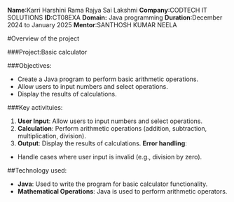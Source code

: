 **Name**:Karri Harshini Rama Rajya Sai Lakshmi
**Company**:CODTECH IT SOLUTIONS
**ID**:CT08EXA
**Domain:** Java programming
**Duration**:December 2024 to January 2025
**Mentor**:SANTHOSH KUMAR NEELA


#Overview of the project

###Project:Basic calculator

###Objectives:
- Create a Java program to perform basic arithmetic operations.
- Allow users to input numbers and select operations.
- Display the results of calculations.

###Key activituies:
1. **User Input**: Allow users to input numbers and select operations.
2. **Calculation**: Perform arithmetic operations (addition, subtraction, multiplication, division).
3. **Output**: Display the results of calculations.
**Error handling**:
- Handle cases where user input is invalid (e.g., division by zero).

##Technology used:
- **Java**: Used to write the program for basic calculator functionality.
- **Mathematical Operations**: Java is used to perform arithmetic operators.
